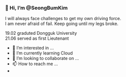 ### 👋 Hi, I’m @SeongBumKim


I will always face challenges to get my own driving force.<br> 
I am never afraid of fail. Keep going until my legs broke.


19.02 graduted Dongguk University<br>
21.06 served as first Lieutenant

- 👀 I’m interested in ...
- 🌱 I’m currently learning Cloud
- 💞️ I’m looking to collaborate on ...
- 📫 How to reach me ...
-

<!---
SeongBumKim/SeongBumKim is a ✨ special ✨ repository because its `README.md` (this file) appears on your GitHub profile.
You can click the Preview link to take a look at your changes.
--->
